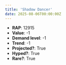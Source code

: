 ```yaml
---
title: 'Shadow Dancer'
date: 2025-08-06T00:00:00Z
---
```

- **RAP**: 12915
- **Value**: -1
- **Demand level**: -1
- **Trend**: -1
- **Projected?**: True
- **Hyped?**: True
- **Rare?**: True
